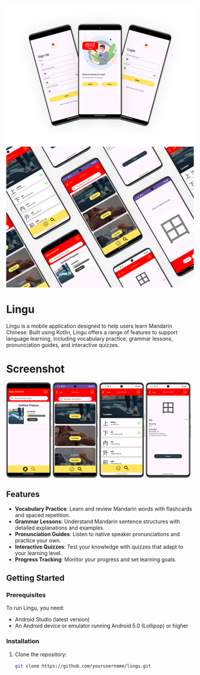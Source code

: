![download](https://github.com/LinguHanzi/.github/blob/main/assets/Mockup1.png)
![download](https://github.com/LinguHanzi/.github/blob/main/assets/Mockup2.png)

# Lingu

Lingu is a mobile application designed to help users learn Mandarin Chinese. Built using Kotlin, Lingu offers a range of features to support language learning, including vocabulary practice, grammar lessons, pronunciation guides, and interactive quizzes.

# Screenshot
<img src="https://github.com/LinguHanzi/.github/blob/main/assets/4.png" width="24%"></img>
<img src="https://github.com/LinguHanzi/.github/blob/main/assets/5.png" width="24%"></img>
<img src="https://github.com/LinguHanzi/.github/blob/main/assets/6.png" width="24%"></img>
<img src="https://github.com/LinguHanzi/.github/blob/main/assets/7.png" width="24%"></img>

## Features

- **Vocabulary Practice**: Learn and review Mandarin words with flashcards and spaced repetition.
- **Grammar Lessons**: Understand Mandarin sentence structures with detailed explanations and examples.
- **Pronunciation Guides**: Listen to native speaker pronunciations and practice your own.
- **Interactive Quizzes**: Test your knowledge with quizzes that adapt to your learning level.
- **Progress Tracking**: Monitor your progress and set learning goals.

## Getting Started

### Prerequisites

To run Lingu, you need:

- Android Studio (latest version)
- An Android device or emulator running Android 5.0 (Lollipop) or higher

### Installation

1. Clone the repository:
   ```sh
   git clone https://github.com/yourusername/lingu.git
